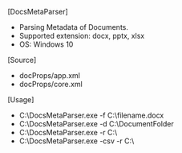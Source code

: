 [DocsMetaParser]
- Parsing Metadata of Documents.
- Supported extension: docx, pptx, xlsx
- OS: Windows 10

[Source]
- docProps/app.xml
- docProps/core.xml

[Usage]
- C:\DocsMetaParser.exe -f C:\filename.docx
- C:\DocsMetaParser.exe -d C:\DocumentFolder
- C:\DocsMetaParser.exe -r C:\
- C:\DocsMetaParser.exe -csv -r C:\
